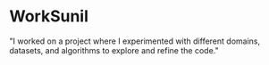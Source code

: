 # WorkSunil
"I worked on a project where I experimented with different domains, datasets, and algorithms to explore and refine the code."
